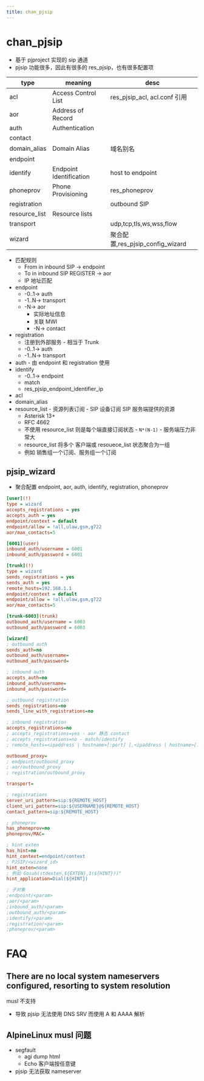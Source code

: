 ```yaml
---
title: chan_pjsip
---
```


# chan_pjsip

- 基于 pjproject 实现的 sip 通道
- pjsip 功能很多，因此有很多的 res_pjsip，也有很多配置项

| type          | meaning                 | desc                             |
| ------------- | ----------------------- | -------------------------------- |
| acl           | Access Control List     | res_pjsip_acl, acl.conf 引用     |
| aor           | Address of Record       |
| auth          | Authentication          |
| contact       |
| domain_alias  | Domain Alias            | 域名别名                         |
| endpoint      |
| identify      | Endpoint Identification | host to endpoint                 |
| phoneprov     | Phone Provisioning      | res_phoneprov                    |
| registration  |                         | outbound SIP                     |
| resource_list | Resource lists          |
| transport     |                         | udp,tcp,tls,ws,wss,flow          |
| wizard        |                         | 聚合配置,res_pjsip_config_wizard |

- 匹配规则
  - From in inbound SIP -> endpoint
  - To in inbound SIP REGISTER -> aor
  - IP 地址匹配
- endpoint
  - -0..1-> auth
  - -1..N-> transport
  - -N-> aor
    - 实际地址信息
    - 关联 MWI
    - -N-> contact
- registration
  - 注册到外部服务 - 相当于 Trunk
  - -0..1-> auth
  - -1..N-> transport
- auth - 由 endpoint 和 registration 使用
- identify
  - -0..1-> endpoint
  - match
  - res_pjsip_endpoint_identifier_ip
- acl
- domain_alias
- resource_list - 资源列表订阅 - SIP 设备订阅 SIP 服务端提供的资源
  - Asterisk 13+
  - RFC 4662
  - 不使用 resource_list 则是每个端直接订阅状态 - `N*(N-1)` - 服务端压力非常大
  - resource_list 将多个 客户端或 resouece_list 状态聚合为一组
  - 例如 销售组一个订阅、服务组一个订阅

## pjsip_wizard

- 聚合配置 endpoint, aor, auth, identify, registration, phoneprov

```ini
[user](!)
type = wizard
accepts_registrations = yes
accepts_auth = yes
endpoint/context = default
endpoint/allow = !all,ulaw,gsm,g722
aor/max_contacts=5

[6001](user)
inbound_auth/username = 6001
inbound_auth/password = 6001

[trunk](!)
type = wizard
sends_registrations = yes
sends_auth = yes
remote_hosts=192.168.1.1
endpoint/context = default
endpoint/allow = !all,ulaw,gsm,g722
aor/max_contacts=5

[trunk-6003](trunk)
outbound_auth/username = 6003
outbound_auth/password = 6003
```

```ini
[wizard]
; outbound auth
sends_auth=no
outbound_auth/username=
outbound_auth/password=

; inbound auth
accepts_auth=no
inbound_auth/username=
inbound_auth/password=

; outbound registration
sends_registrations=no
sends_line_with_registrations=no

; inbound registration
accepts_registrations=no
; accepts_registrations=yes - aor 静态 contact
; accepts_registrations=no - match/identify
; remote_hosts=<ipaddress | hostname>[:port] [,<ipaddress | hostname>[:port] ]

outbound_proxy=
; endpoint/outbound_proxy
; aor/outbound_proxy
; registration/outbound_proxy

transport=

; registrations
server_uri_pattern=sip:${REMOTE_HOST}
client_uri_pattern=sip:${USERNAME}@${REMOTE_HOST}
contact_pattern=sip:${REMOTE_HOST}

; phoneprov
has_phoneprov=no
phoneprov/MAC=

; hint exten
has_hint=no
hint_context=endpoint/context
; PJSIP/<wizard_id>
hint_exten=none
; 例如 Gosub(stdexten,${EXTEN},1(${HINT}))"
hint_application=Dial(${HINT})

; 子对象
;endpoint/<param>
;aor/<param>
;inbound_auth/<param>
;outbound_auth/<param>
;identify/<param>
;registration/<param>
;phoneprov/<param>
```

# FAQ

## There are no local system nameservers configured, resorting to system resolution

musl 不支持

- 导致 pjsip 无法使用 DNS SRV 而使用 A 和 AAAA 解析

## AlpineLinux musl 问题

- segfault
  - agi dump html
  - Echo 客户端按任意键
- pjsip 无法获取 nameserver
